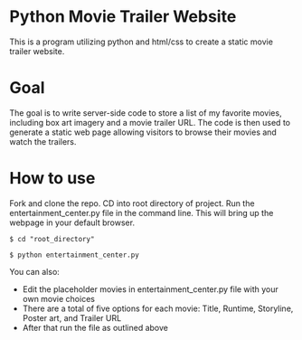 # Python Movie Trailer Website



This is a program utilizing python and html/css to create a static movie trailer website.

  

# Goal

  The goal is to write server-side code to store a list of my favorite movies, including box art imagery and a movie trailer URL. The code is then used to generate a static web page allowing visitors to browse their movies and watch the trailers.

# How to use
Fork and clone the repo. CD into root directory of project. Run the entertainment_center.py file in the command line. This will bring up the webpage in your default browser.

```$ cd "root_directory"```

```$ python entertainment_center.py```



You can also:
  - Edit the placeholder movies in entertainment_center.py file with your own movie choices
  - There are a total of five options for each movie: Title, Runtime, Storyline, Poster art, and Trailer URL
  - After that run the file as outlined above

